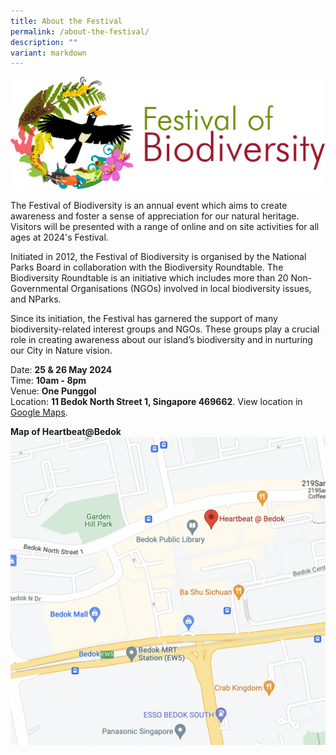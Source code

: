 ```yaml
---
title: About the Festival
permalink: /about-the-festival/
description: ""
variant: markdown
---
```

![Alt text for image on Isomer site](/images/FOBlogo.png)

The Festival of Biodiversity is an annual event which aims to create awareness and foster a sense of appreciation for our natural heritage. Visitors will be presented with a range of online and on site activities for all ages at 2024's Festival.

Initiated in 2012, the Festival of Biodiversity is organised by the National Parks Board in collaboration with the Biodiversity Roundtable. The Biodiversity Roundtable is an initiative which includes more than 20 Non-Governmental Organisations (NGOs) involved in local biodiversity issues, and NParks.

Since its initiation, the Festival has garnered the support of many biodiversity-related interest groups and NGOs. These groups play a crucial role in creating awareness about our island’s biodiversity and in nurturing our City in Nature vision.

Date: **25 & 26 May 2024**\
Time: **10am - 8pm**\
Venue: **One Punggol**\
Location: **11 Bedok North Street 1, Singapore 469662**. View location in [Google Maps](https://www.google.com/maps/place/Heartbeat+@+Bedok/@1.3257348,103.9290209,17.14z/data=!4m6!3m5!1s0x31da23af0ff5ff4f:0x4faf028d140f8d42!8m2!3d1.3269753!4d103.9321493!16s%2Fg%2F11shcwrg7k).

**Map of Heartbeat@Bedok**
![](/images/map%20of%20heartbeat@bedok.png)